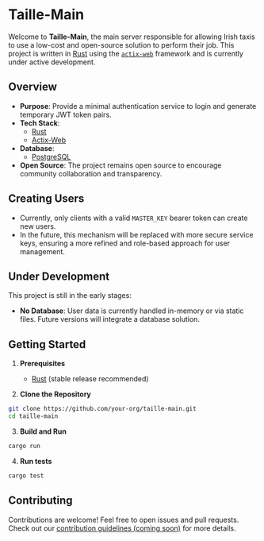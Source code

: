 # Taille-Main

Welcome to **Taille-Main**, the main server responsible for allowing Irish taxis to use a low-cost and open-source solution to perform their job. This project is written in [Rust](https://www.rust-lang.org/) using the [`actix-web`](https://actix.rs/) framework and is currently under active development.

## Overview

- **Purpose**: Provide a minimal authentication service to login and generate temporary JWT token pairs.  
- **Tech Stack**:  
  - [Rust](https://www.rust-lang.org/)  
  - [Actix-Web](https://actix.rs/)  
- **Database**:
  - [PostgreSQL](https://www.postgresql.org)  
- **Open Source**: The project remains open source to encourage community collaboration and transparency. 

## Creating Users

- Currently, only clients with a valid `MASTER_KEY` bearer token can create new users.  
- In the future, this mechanism will be replaced with more secure service keys, ensuring a more refined and role-based approach for user management.

## Under Development

This project is still in the early stages:

- **No Database**: User data is currently handled in-memory or via static files. Future versions will integrate a database solution.  

## Getting Started

1. **Prerequisites**  
   - [Rust](https://www.rust-lang.org/tools/install) (stable release recommended)

2. **Clone the Repository**  
  ```bash
  git clone https://github.com/your-org/taille-main.git
  cd taille-main
  ```

3. **Build and Run**
  ```bash
  cargo run
  ```

4. **Run tests**
  ```bash
  cargo test
  ```

## Contributing
Contributions are welcome! Feel free to open issues and pull requests. Check out our [contribution guidelines (coming soon)]() for more details.